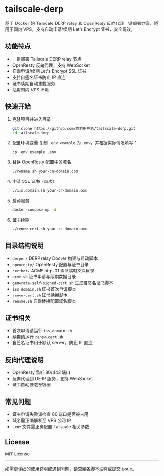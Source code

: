 # tailscale-derp

基于 Docker 的 Tailscale DERP relay 和 OpenResty 反向代理一键部署方案，适用于国内 VPS，支持自动申请/续期 Let's Encrypt 证书，安全高效。

## 功能特点
- 一键部署 Tailscale DERP relay 节点
- OpenResty 反向代理，支持 WebSocket
- 自动申请/续期 Let's Encrypt SSL 证书
- 支持自签名证书防止 IP 直连
- 证书续期自动重载服务
- 适配国内 VPS 环境

## 快速开始
1. 克隆项目并进入目录
   ```bash
   git clone https://github.com/你的用户名/tailscale-derp.git
   cd tailscale-derp
   ```
2. 配置环境变量
   复制 `.env.example` 为 `.env`，并根据实际情况填写：
   ```bash
   cp .env.example .env
   ```
3. 替换 OpenResty 配置中的域名
   ```bash
   ./rename.sh your-cn-domain.com
   ```
4. 申请 SSL 证书（首次）
   ```bash
   ./iss.domain.sh your-cn-domain.com
   ```
5. 启动服务
   ```bash
   docker-compose up -d
   ```
6. 证书续期
   ```bash
   ./renew-cert.sh your-cn-domain.com
   ```

## 目录结构说明
- `derper/` DERP relay Docker 构建与启动脚本
- `openresty/` OpenResty 配置与证书目录
- `certbot/` ACME http-01 验证临时文件目录
- `acme.sh` 证书申请与续期数据目录
- `generate-self-signed-cert.sh` 生成自签名证书脚本
- `iss.domain.sh` 证书首次申请脚本
- `renew-cert.sh` 证书续期脚本
- `rename.sh` 自动替换配置域名脚本

## 证书相关
- 首次申请请运行 `iss.domain.sh`
- 续期请运行 `renew-cert.sh`
- 自签名证书用于默认 server，防止 IP 直连

## 反向代理说明
- OpenResty 监听 80/443 端口
- 反向代理到 DERP 服务，支持 WebSocket
- 证书自动挂载至容器

## 常见问题
- 证书申请失败请检查 80 端口是否被占用
- 域名需正确解析至 VPS 公网 IP
- `.env` 文件需正确配置 Tailscale 相关参数

## License
MIT License

---

如需更详细的使用说明或遇到问题，请查阅各脚本注释或提交 issue。
